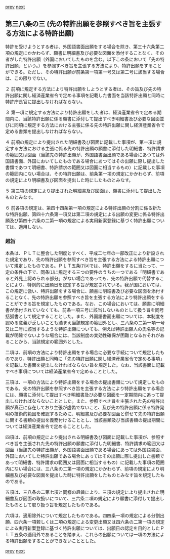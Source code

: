 [prev](/specific/markdowns/特許法/049_Mp-Ch_2-At_38_2.md)
[next](/specific/markdowns/特許法/051_Mp-Ch_2-At_38_4.md)
## 第三八条の三 (先の特許出願を参照すべき旨を主張する方法による特許出願)
特許を受けようとする者は、外国語書面出願をする場合を除き、第三十六条第二項の規定にかかわらず、願書に明細書及び必要な図面を添付することなく、その者がした特許出願（外国においてしたものを含む。以下この条において「先の特許出願」という。）を参照すべき旨を主張する方法により、特許出願をすることができる。ただし、その特許出願が前条第一項第一号又は第二号に該当する場合は、この限りでない。

２ 前項に規定する方法により特許出願をしようとする者は、その旨及び先の特許出願に関し経済産業省令で定める事項を記載した書面を当該特許出願と同時に特許庁長官に提出しなければならない。

３ 第一項に規定する方法により特許出願をした者は、経済産業省令で定める期間内に、当該特許出願に係る願書に添付して提出すべき明細書及び必要な図面並びに同項に規定する方法における主張に係る先の特許出願に関し経済産業省令で定める書類を提出しなければならない。

４ 前項の規定により提出された明細書及び図面に記載した事項が、第一項に規定する方法における主張に係る先の特許出願の願書に添付した明細書、特許請求の範囲又は図面（当該先の特許出願が、外国語書面出願である場合にあつては外国語書面、外国においてしたものである場合にあつてはその出願に際し提出した書類であつて明細書、特許請求の範囲又は図面に相当するもの）に記載した事項の範囲内にない場合は、その特許出願は、前条第一項の規定にかかわらず、前項の規定により明細書及び図面を提出した時にしたものとみなす。

５ 第三項の規定により提出された明細書及び図面は、願書に添付して提出したものとみなす。

６ 前各項の規定は、第四十四条第一項の規定による特許出願の分割に係る新たな特許出願、第四十六条第一項又は第二項の規定による出願の変更に係る特許出願及び第四十六条の二第一項の規定による実用新案登録に基づく特許出願については、適用しない。


### 趣旨
本条は、ＰＬＴに整合した制度とすべく、平成二七年の一部改正により新設された規定であり、先の特許出願を参照すべき旨を主張する方法による特許出願について規定したものである。ＰＬＴ五条⑺⒜では、特許出願をするに当たって、一定の条件の下で、同条⑴に規定する三つの要件のうちの一つである「明細書であると外見上認められる部分」がない場合であっても、先の特許出願で代替することにより、特例的に出願日を認定する旨が規定されている。我が国においては、この規定に倣い、特許出願をする場合に、願書に明細書及び必要な図面を添付することなく、先の特許出願を参照すべき旨を主張する方法により特許出願をすることができる旨を規定したものである。なお、この場合においては、願書に明細書が添付されていなくても、前条一項三号に該当しないものとして扱う旨を同号括弧書として規定することとした。また、外国語書面出願については、本制度を認める意義が乏しいことも踏まえ当該規定の範囲外とし、三八条の二第一項一号又は二号に該当するような特許出願についても、例えば特許出願人の氏名等の記載が明確でないような場合には、当該制度の実効性確保が困難となるおそれがあることから、当該規定の範囲外とした。

二項は、前項の方法により特許出願をする場合に必要な手続について規定したものであり、特許出願と同時に「先の特許出願に関し経済産業省令で定める事項」を記載した書面を提出しなければならない旨を規定した。なお、当該書面に記載すべき事項については経済産業省令で定めることとした。

三項は、一項の方法により特許出願をする場合の提出書類について規定したものである。先の特許出願を参照すべき旨を主張する方法により特許出願をする場合には、願書に添付して提出すべき明細書及び必要な図面を一定期間内に追って提出しなければならないこととした。また、参照すべき旨を主張された先の特許出願が真正に存在しており主張が虚偽でないこと、及び先の特許出願に係る特許発明の技術的範囲を確認するために、明細書及び必要な図面と併せて先の特許出願に関する書類の提出を義務付けることとし、当該書類及び当該書類の提出期間については経済産業省令で定めることとした。

四項は、前項の規定により提出される明細書及び図面に記載した事項が、参照すべき旨を主張された先の特許出願の願書に添付した明細書、特許請求の範囲又は図面（当該先の特許出願が、外国語書面出願である場合にあっては外国語書面、外国においてした特許出願である場合にあってはその出願に際し提出した書類であって明細書、特許請求の範囲又は図面に相当するもの）に記載した事項の範囲内にない場合には、三八条の二第一項の規定にかかわらず、前項の規定により明細書及び必要な図面を提出した時に特許出願をしたものとみなす旨を規定したものである。

五項は、三八条の二第七項と同様の趣旨により、三項の規定により提出された明細書及び図面の取扱いについて、三六条二項の規定により願書に添付して提出したものとして取り扱う旨を規定したものである。

六項は、適用除外について規定したものである。四四条一項の規定による分割出願、四六条一項若しくは二項の規定による変更出願又は四六条の二第一項の規定による実用新案登録に基づく特許出願については、出願日の認定を目的としたＰＬＴ五条の適用外であることを踏まえ、これらの出願については一項の方法による特許出願をすることができないこととした。


[prev](/specific/markdowns/特許法/049_Mp-Ch_2-At_38_2.md)
[next](/specific/markdowns/特許法/051_Mp-Ch_2-At_38_4.md)